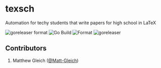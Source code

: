 # texsch

Automation for techy students that write papers for high school in LaTeX

![goreleaser format](https://github.com/Matt-Gleich/texsch/workflows/goreleaser%20format/badge.svg) ![Go Build](https://github.com/Matt-Gleich/texsch/workflows/Go%20Build/badge.svg) ![Format](https://github.com/Matt-Gleich/texsch/workflows/Format/badge.svg) ![goreleaser](https://github.com/Matt-Gleich/texsch/workflows/goreleaser/badge.svg)

## Contributors

1. Matthew Gleich ([@Matt-Gleich]("http://www.github.com/Matt-Gleich"))
